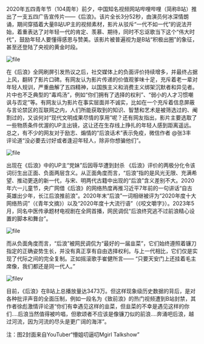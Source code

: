 
2020年五四青年节（104周年）前夕，中国知名视频网站哔哩哔哩（简称B站）推出了一支五四广告宣传片——《后浪》。该片全长3分52秒，由演员何冰深情朗诵，期间穿插着大量B站UP主的视频素材，影片从驳斥“一代不如一代”的说法开始，着重表达了对年轻一代的肯定、羡慕、期待，同时不忘讴歌当下这个“伟大时代”，鼓励年轻人要懂得感恩与赞美。该影片被普遍视为是B站“积极出圈”的象征，甚至还登陆了央视的黄金时段。


![file](https://chinadigitaltimes.net/chinese/files/2023/10/image-1696944451912.png)


在《后浪》全网刷屏引发热议之后，社交媒体上的负面评价持续增多，并最终占据上风，翻转了影片口碑。有网友认为影片传递的价值观爹味十足，充斥着老一辈对年轻人规训，严重曲解了五四精神，以国族主义和消费主义绑架沉默者和异见者。片中也不乏典型的“毒鸡汤”，例如“你们拥有了选择的权利”、“弱小的人才习惯嘲讽与否定”等。有网友认为影片在事实层面并不诚实，比如在一个充斥着信息屏蔽与言论禁区的互联网之内，人们所能获取到的知识、智慧和艺术是被筛选过的、阉割过的，又谈何对“现代文明成果尽情的享用”呢？还有网友指出，影片主要选取了一些物质条件优渥的UP主出镜，这让还在生存线上挣扎的年轻人感到距离遥远。总之，有不少的网友对于励志、煽情的“后浪话术”表示免疫，微信作者 @张3丰 评论道“没必要去讨好或者逢迎年轻人，除非你想骗他们”。


![file](https://chinadigitaltimes.net/chinese/files/2023/10/image-1696944486688.png)  

出现在《后浪》中的UP主“党妹”后因辱华遭到封杀
《后浪》评价的两极分化令该词衍生出正面、负面两层含义。从正面角度而言，“后浪”指的是风光无限、充满希望、推动更迭的新一代，与宋、明两代古籍中出现的“后浪”含义差别不大。2020年六一儿童节，央广网借《后浪》的网络热度再推习近平7年前的一句讲话“自古英雄出少年，长江后浪推前浪”。2020年末“后浪”一词相继被评为“2020年度十大网络热词”（《青年文摘》）以及“2020年度十大流行语”（《咬文嚼字》）。2023年5月，同名中医传承题材电视剧在全网首播，网民调侃“后浪终究逃不过前浪精心设置的脚本和舞台”。


![file](https://chinadigitaltimes.net/chinese/files/2023/10/image-1696944625231.png)


而从负面角度而言，“后浪”被网民调侃为“最好的一届韭菜”，它们始终遵照着镰刀指定的正确姿势生长，并没有真正享有自由选择权利。与上一代相比，它们仅是实现了代际之间的完全复制。正如摇滚歌手崔健所言—— “只要天安门上还挂着毛主席像，我们都还是同一代人。”


![filev](https://chinadigitaltimes.net/chinese/files/2023/10/image-1696944680642.png)


目前，《后浪》在B站上总播放量达3473万。但这样现象级历史数据的背后，是对各种批评声音的全面压制，例如一段名为《致前浪》的热门视频遭到B站封禁，其作者徐彪激情评论道“你们有幸遇见这样的韭菜，但韭菜的不幸是遇见这样的你们….后浪当然值得被吟唱，但歌颂者不应该是像镰刀似的前浪….奔涌吧后浪，越过河流，因为河流的尽头是更广阔的海洋”。



注：图2封面来自YouTuber“懵姐叨逼叨Mgirl Talkshow”



